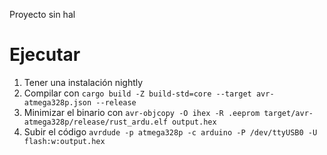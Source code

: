 Proyecto sin hal

# Ejecutar

1. Tener una instalación nightly
2. Compilar con `cargo build -Z build-std=core --target avr-atmega328p.json --release`
3. Minimizar el binario con `avr-objcopy -O ihex -R .eeprom target/avr-atmega328p/release/rust_ardu.elf output.hex`
4. Subir el código `avrdude -p atmega328p -c arduino -P /dev/ttyUSB0 -U flash:w:output.hex`
